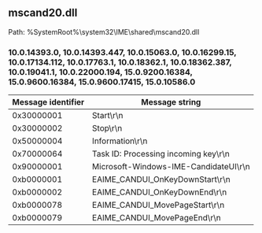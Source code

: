 ## mscand20.dll

Path: %SystemRoot%\system32\IME\shared\mscand20.dll

### 10.0.14393.0, 10.0.14393.447, 10.0.15063.0, 10.0.16299.15, 10.0.17134.112, 10.0.17763.1, 10.0.18362.1, 10.0.18362.387, 10.0.19041.1, 10.0.22000.194, 15.0.9200.16384, 15.0.9600.16384, 15.0.9600.17415, 15.0.10586.0

Message identifier | Message string
--- | ---
0x30000001 | Start\r\n
0x30000002 | Stop\r\n
0x50000004 | Information\r\n
0x70000064 | Task ID: Processing incoming key\r\n
0x90000001 | Microsoft-Windows-IME-CandidateUI\r\n
0xb0000001 | EAIME_CANDUI_OnKeyDownStart\r\n
0xb0000002 | EAIME_CANDUI_OnKeyDownEnd\r\n
0xb0000078 | EAIME_CANDUI_MovePageStart\r\n
0xb0000079 | EAIME_CANDUI_MovePageEnd\r\n

